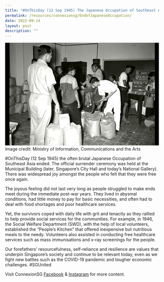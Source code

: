 ```yaml
---
title: "#OnThisDay (12 Sep 1945) The Japanese Occupation of Southeast Asia endedl"
permalink: /resources/connexionsg/EndofJapaneseOccupation/
date: 2022-09-14
layout: post
description: ""
---
```

![](/images/connexionsg/2022/12%20Sep.jpg)
Image credit: Ministry of Information, Communications and the Arts

#OnThisDay (12 Sep 1945) the often brutal Japanese Occupation of Southeast Asia ended. The official surrender ceremony was held at the Municipal Building (later, Singapore’s City Hall and today’s National Gallery). There was widespread joy amongst the people who felt that they were free once again.

The joyous feeling did not last very long as people struggled to make ends meet during the immediate post-war years. They lived in abysmal conditions, had little money to pay for basic necessities, and often had to deal with food shortages and poor healthcare services.

Yet, the survivors coped with daily life with grit and tenacity as they rallied to help provide social services for the communities. For example, in 1946, the Social Welfare Department (SWD), with the help of local volunteers, established the “People’s Kitchen” that offered inexpensive but nutritious meals to the needy. Volunteers also assisted in conducting free healthcare services such as mass immunisations and x-ray screenings for the people.

Our forefathers’ resourcefulness, self-reliance and resilience are values that underpin Singapore’s society and continue to be relevant today, even as we fight new battles such as the COVID-19 pandemic and tougher economic challenges. #SGUnited

Visit ConnexionSG [Facebook](https://www.facebook.com/ConnexionSG) & [Instagram](https://www.instagram.com/connexionsg/) for more content.
